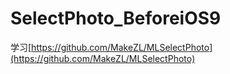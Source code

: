 # SelectPhoto_BeforeiOS9
学习[https://github.com/MakeZL/MLSelectPhoto](https://github.com/MakeZL/MLSelectPhoto)
